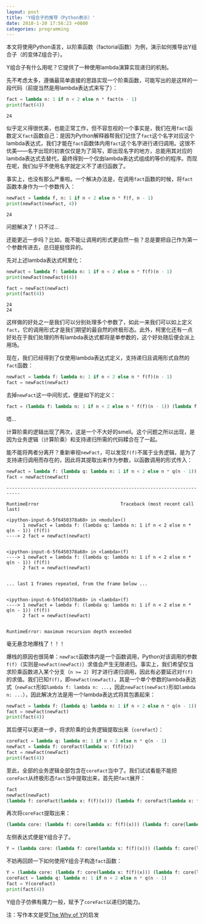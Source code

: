 ```yaml
---
layout: post
title: 'Y组合子的推导（Python表示）'
date: 2018-1-20 17:56:23 +0800
categories: programming
---
```



本文将使用Python语言，以阶乘函数（factorial函数）为例，演示如何推导出Y组合子（的变体Z组合子）。

Y组合子有什么用呢？它提供了一种使用lambda演算实现递归的机制。

先不考虑太多，遵循最简单直接的思路实现一个阶乘函数，可能写出的是这样的一段代码（前提当然是用lambda表达式来写了）：


```python
fact = lambda n: 1 if n < 2 else n * fact(n - 1)
print(fact(4))
```

    24


似乎定义得很优美，也能正常工作，但不容忽视的一个事实是，我们在用`fact`函数定义`fact`函数自己：是因为Python解释器帮我们记住了`fact`这个名字对应这个lambda表达式，我们才能在`fact`函数体内用`fact`这个名字进行递归调用。这很不优美——名字出现的初衷仅仅是为了简写，即出现名字的地方，总能用其对应的lambda表达式去替代，最终得到一个仅由lambda表达式组成的等价的程序。而现在呢，我们似乎不使用名字就定义不了递归函数了。

事实上，也没有那么严重啦。一个解决办法是，在调用`fact`函数的时候，将`fact`函数本身作为一个参数传入：


```python
newFact = lambda f, n: 1 if n < 2 else n * f(f, n - 1)
print(newFact(newFact, 4))
```

    24


问题解决了！只不过…

还能更近一步吗？比如，能不能让调用的形式更自然一些？总是要把自己作为第一个参数传进去，总归是挺怪异的。

先对上述lambda表达式柯里化：


```python
newFact = lambda f: lambda n: 1 if n < 2 else n * f(f)(n - 1)
print(newFact(newFact)(4))

fact = newFact(newFact)
print(fact(4))
```

    24
    24


这样做的好处之一是我们可以分别处理多个参数了，如此一来我们可以如上定义`fact`，它的调用形式才是我们期望的最自然的终极形态。此外，柯里化还有一点好处在于我们处理的所有lambda表达式都将是单参数的，这个好处随后便会派上用场。

现在，我们已经得到了仅使用lambda表达式定义，支持递归且调用形式自然的`fact`函数：


```python
newFact = lambda f: lambda n: 1 if n < 2 else n * f(f)(n - 1)
fact = newFact(newFact)
```

去掉`newFact`这一中间形式，便是如下的定义：


```python
fact = (lambda f: lambda n: 1 if n < 2 else n * f(f)(n - 1)) (lambda f: lambda n: 1 if n < 2 else n * f(f)(n - 1))
```

唔…

计算阶乘的逻辑出现了两次，这是一个不大好的smell。这个问题之所以出现，是因为业务逻辑（计算阶乘）和支持递归所需的代码糅合在了一起。

能不能将两者分离开？重新审视`newFact`，可以发现`f(f)`不属于业务逻辑，是为了支持递归调用而存在的，因此将其提取出来作为参数，以函数调用的形式传入：


```python
newFact = lambda f: (lambda q: lambda n: 1 if n < 2 else n * q(n - 1)) (f(f))
fact = newFact(newFact)
```


    ---------------------------------------------------------------------------

    RuntimeError                              Traceback (most recent call last)

    <ipython-input-6-5f6450378a68> in <module>()
          1 newFact = lambda f: (lambda q: lambda n: 1 if n < 2 else n * q(n - 1)) (f(f))
    ----> 2 fact = newFact(newFact)
    

    <ipython-input-6-5f6450378a68> in <lambda>(f)
    ----> 1 newFact = lambda f: (lambda q: lambda n: 1 if n < 2 else n * q(n - 1)) (f(f))
          2 fact = newFact(newFact)


    ... last 1 frames repeated, from the frame below ...


    <ipython-input-6-5f6450378a68> in <lambda>(f)
    ----> 1 newFact = lambda f: (lambda q: lambda n: 1 if n < 2 else n * q(n - 1)) (f(f))
          2 fact = newFact(newFact)


    RuntimeError: maximum recursion depth exceeded


毫无悬念地爆栈了！！！

爆栈的原因也很简单：`newFact`函数体内是一个函数调用，Python对该调用的参数`f(f)`（实则是`newFact(newFact)`）求值会产生无限递归。事实上，我们希望仅当求阶乘函数进入某个分支（`n >= 2`）时才进行递归调用，因此有必要延迟对`f(f)`的求值。我们已知`f(f)`，即`newFact(newFact)`，其是一个单个参数的lambda表达式（`newFact`形如`lambda f: lambda n: ...`，因此`newFact(newFact)`形如`lambda n: ...`），因此解决方法是用一个lambda表达式将其包裹起来：


```python
newFact = lambda f: (lambda q: lambda n: 1 if n < 2 else n * q(n - 1)) (lambda x: f(f)(x))
fact = newFact(newFact)
print(fact(4))
```

其后便可以更进一步，将求阶乘的业务逻辑提取出来（`coreFact`）：


```python
coreFact = lambda q: lambda n: 1 if n < 2 else n * q(n - 1)
newFact = lambda f: coreFact(lambda x: f(f)(x))
fact = newFact(newFact)
print(fact(4))
```

至此，全部的业务逻辑全部包含在`coreFact`当中了。我们试试看能不能把`coreFact`从终极形态`fact`当中提取出来，首先把`fact`展开：

```Python
fact
newFact(newFact)
(lambda f: coreFact(lambda x: f(f)(x))) (lambda f: coreFact(lambda x: f(f)(x)))
```

再次将`coreFact`提取出来：

```Python
(lambda core: (lambda f: core(lambda x: f(f)(x))) (lambda f: core(lambda x: f(f)(x)))) (coreFact)
```

左侧表达式便是Y组合子了。

```Python
Y = (lambda core: (lambda f: core(lambda x: f(f)(x))) (lambda f: core(lambda x: f(f)(x))))
```

不妨再回顾一下如何使用Y组合子构造`fact`函数：


```python
Y = (lambda core: (lambda f: core(lambda x: f(f)(x))) (lambda f: core(lambda x: f(f)(x))))
coreFact = lambda q: lambda n: 1 if n < 2 else n * q(n - 1)
fact = Y(coreFact)
print(fact(4))
```

Y组合子仿佛有魔力一般，赋予了`coreFact`以递归的能力。

注：写作本文是受[The Why of Y](http://www.dreamsongs.com/Files/WhyOfY.pdf)的启发
